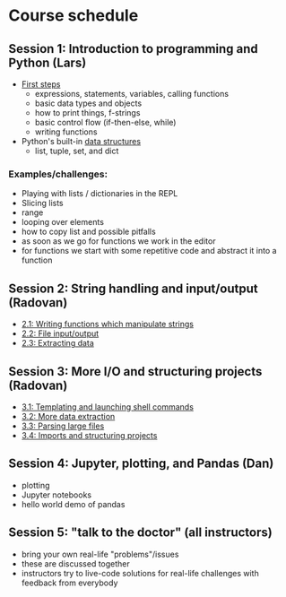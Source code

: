 

# Course schedule

## Session 1: Introduction to programming and Python (Lars)

- [First steps](session-1/first_contact.ipynb)
  - expressions, statements, variables, calling functions
  - basic data types and objects
  - how to print things, f-strings
  - basic control flow (if-then-else, while)
  - writing functions
- Python's built-in [data structures](session-1/data_structures.ipynb)
  - list, tuple, set, and dict


### Examples/challenges:

- Playing with lists / dictionaries in the REPL
- Slicing lists
- range
- looping over elements
- how to copy list and possible pitfalls
- as soon as we go for functions we work in the editor
- for functions we start with some repetitive code and abstract it into a function


## Session 2: String handling and input/output (Radovan)

- [2.1: Writing functions which manipulate strings](session-2/part-1.md)
- [2.2: File input/output](session-2/part-2.md)
- [2.3: Extracting data](session-2/part-3.md)


## Session 3: More I/O and structuring projects (Radovan)

- [3.1: Templating and launching shell commands](session-3/part-1.md)
- [3.2: More data extraction](session-3/part-2.md)
- [3.3: Parsing large files](session-3/part-3.md)
- [3.4: Imports and structuring projects](session-3/part-4.md)


## Session 4: Jupyter, plotting, and Pandas (Dan)

- plotting
- Jupyter notebooks
- hello world demo of pandas


## Session 5: "talk to the doctor" (all instructors)

- bring your own real-life "problems"/issues
- these are discussed together
- instructors try to live-code solutions for real-life challenges
  with feedback from everybody
